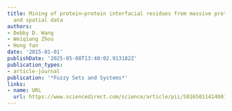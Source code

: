 ```yaml
---
title: Mining of protein–protein interfacial residues from massive protein sequential
  and spatial data
authors:
- Debby D. Wang
- Weiqiang Zhou
- Hong Yan
date: '2015-01-01'
publishDate: '2025-05-08T13:40:02.913182Z'
publication_types:
- article-journal
publication: '*Fuzzy Sets and Systems*'
links:
- name: URL
  url: https://www.sciencedirect.com/science/article/pii/S0165011414001109
---
```


